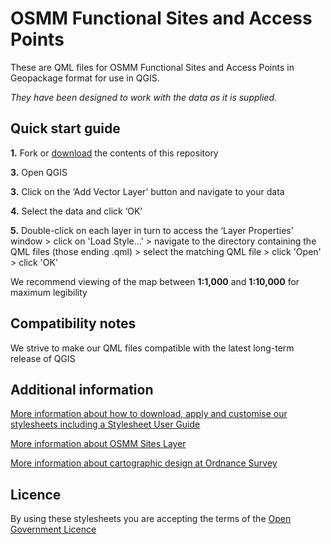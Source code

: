 ﻿# OSMM Functional Sites and Access Points

These are QML files for OSMM Functional Sites and Access Points in Geopackage format for use in QGIS.

*They have been designed to work with the data as it is supplied.*

## Quick start guide

**1.**  Fork or [download](https://github.com/OrdnanceSurvey/OSMM-Sites-stylesheets/archive/master.zip) the contents of this repository

**3.**  Open QGIS

**3.**  Click on the ‘Add Vector Layer’ button and navigate to your data

**4.**  Select the data and click ‘OK’

**5.**  Double-click on each layer in turn to access the ‘Layer Properties’ window > click on 'Load Style...' > navigate to the directory containing the QML files (those ending .qml) > select the matching QML file > click 'Open' > click 'OK'

We recommend viewing of the map between **1:1,000** and **1:10,000** for maximum legibility


## Compatibility notes

We strive to make our QML files compatible with the latest long-term release of QGIS

## Additional information

[More information about how to download, apply and customise our stylesheets including a Stylesheet User Guide](http://www.ordnancesurvey.co.uk/resources/carto-design/cartographic-stylesheets.html)

[More information about OSMM Sites Layer](https://www.ordnancesurvey.co.uk/business-government/products/mastermap-topography)

[More information about cartographic design at Ordnance Survey](https://www.ordnancesurvey.co.uk/resources/carto-design/)

## Licence

By using these stylesheets you are accepting the terms of the [Open Government Licence](http://www.nationalarchives.gov.uk/doc/open-government-licence/)
